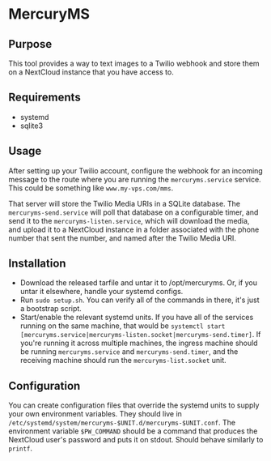 # MercuryMS

## Purpose

This tool provides a way to text images to a Twilio webhook and store them on a NextCloud instance that you have access to.

## Requirements

- systemd
- sqlite3

## Usage

After setting up your Twilio account, configure the webhook for an incoming message to the route where you are running the `mercuryms.service` service. This could be something like `www.my-vps.com/mms`.

That server will store the Twilio Media URIs in a SQLite database. The `mercuryms-send.service` will poll that database on a configurable timer, and send it to the `mercuryms-listen.service`, which will download the media, and upload it to a NextCloud instance in a folder associated with the phone number that sent the number, and named after the Twilio Media URI.

## Installation

- Download the released tarfile and untar it to /opt/mercuryms. Or, if you untar it elsewhere, handle your systemd configs.
- Run `sudo setup.sh`. You can verify all of the commands in there, it's just a bootstrap script.
- Start/enable the relevant systemd units. If you have all of the services running on the same machine, that would be `systemctl start [mercuryms.service|mercuryms-listen.socket|mercuryms-send.timer]`. If you're running it across multiple machines, the ingress machine should be running `mercuryms.service` and `mercuryms-send.timer`, and the receiving machine should run the `mercuryms-list.socket` unit.

## Configuration

You can create configuration files that override the systemd units to supply your own environment variables. They should live in `/etc/systemd/system/mercuryms-$UNIT.d/mercuryms-$UNIT.conf`. The environment variable `$PW_COMMAND` should be a command that produces the NextCloud user's password and puts it on stdout. Should behave similarly to `printf`.
